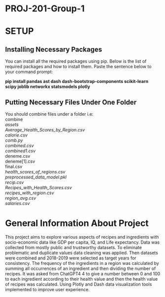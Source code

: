 # PROJ-201-Group-1
# SETUP
## Installing Necessary Packages
You can install all the required packages using pip. Below is the list of required packages and how to install them. Paste the sentence below to your command prompt:

**pip install pandas ast dash dash-bootstrap-components scikit-learn scipy joblib networkx statsmodels plotly**

## Putting Necessary Files Under One Folder
You should combine files under a folder i.e: <br>
combine <br>
  *assets*<br>
  *Average_Health_Scores_by_Region.csv* <br>
  *calorie.csv* <br>
  *comb.py* <br>
  *combined.csv* <br>
  *combined1.csv* <br>
  deneme.csv <br>
  deneme[1].csv<br>
  final.csv <br>
  *health_scores_of_regions.csv* <br>
  *preprocessed_data_model.pkl* <br>
  *recip.csv* <br>
  *Recipes_with_Health_Scores.csv* <br>
  *recipes_with_region.csv* <br>
  *region_avg.csv* <br>
  *salaries.csv* <br>
  
 
  

# General Information About Project
This project aims to explore various aspects of recipes and ingredients with socio-economic data like GDP per capita, IQ, and Life expectancy. Data was collected from mostly public and trustworthy datasets. To eliminate problematic and duplicate values data cleaning was applied. Then datasets were combined and 2018-2019 were selected as target years for consistency. The frequency of the ingredients in a region was calculated by summing all occurrences  of an ingredient and then dividing the number of recipes. It was asked from ChatGPT4 4  to give a number between 0 and 100 to each ingredient according to their health value and then the health value of recipes was calculated. Using Plotly and Dash data visualization tools implemented to improve user experience.
